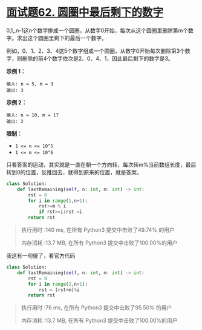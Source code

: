 # [面试题62. 圆圈中最后剩下的数字](https://leetcode-cn.com/problems/yuan-quan-zhong-zui-hou-sheng-xia-de-shu-zi-lcof/)

0,1,,n-1这n个数字排成一个圆圈，从数字0开始，每次从这个圆圈里删除第m个数字。求出这个圆圈里剩下的最后一个数字。

例如，0、1、2、3、4这5个数字组成一个圆圈，从数字0开始每次删除第3个数字，则删除的前4个数字依次是2、0、4、1，因此最后剩下的数字是3。

 

**示例 1：**

```
输入: n = 5, m = 3
输出: 3
```

**示例 2：**

```
输入: n = 10, m = 17
输出: 2
```

 

**限制：**

- `1 <= n <= 10^5`
- `1 <= m <= 10^6`

只看答案的运动，其实就是一直在朝一个方向转，每次转m%当前数组长度，最后转到0的位置，反推回去，就得到原来的位置，就是答案。

```python
class Solution:
    def lastRemaining(self, n: int, m: int) -> int:
        rst = 0
        for i in range(1,n+1):
            rst+=m % i
            if rst>=i:rst-=i
        return rst
```

> 执行用时 :140 ms, 在所有 Python3 提交中击败了49.74% 的用户
>
> 内存消耗 :13.7 MB, 在所有 Python3 提交中击败了100.00%的用户

我这有一句傻了，看官方代码

```python
class Solution:
    def lastRemaining(self, n: int, m: int) -> int:
        rst = 0
        for i in range(2,n+1):
            rst = (rst+m)%i
        return rst
```

> 执行用时 :76 ms, 在所有 Python3 提交中击败了95.50% 的用户
>
> 内存消耗 :13.7 MB, 在所有 Python3 提交中击败了100.00%的用户
